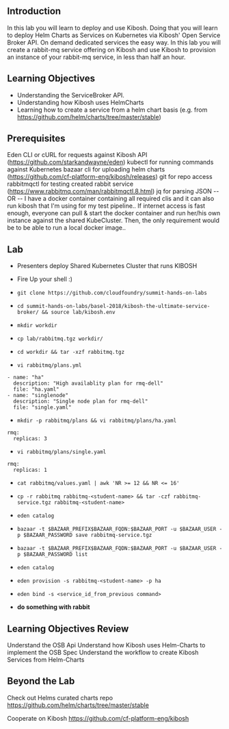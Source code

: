 ## Introduction
In this lab you will learn to deploy and use Kibosh. Doing that you will learn to deploy Helm Charts as Services on Kubernetes via Kibosh' Open Service Broker API. On demand dedicated services the easy way. In this lab you will create a rabbit-mq service offering on Kibosh and use Kibosh to provision an instance of your rabbit-mq service, in less than half an hour.


## Learning Objectives
- Understanding the ServiceBroker API.
- Understanding how Kibosh uses HelmCharts
- Learning how to create a service from a helm chart basis (e.g. from https://github.com/helm/charts/tree/master/stable)


## Prerequisites
Eden CLI or cURL for requests against Kibosh API (https://github.com/starkandwayne/eden)
kubectl for running commands against Kubernetes 
bazaar cli for uploading helm charts (https://github.com/cf-platform-eng/kibosh/releases)
git for repo access
rabbitmqctl for testing created rabbit service (https://www.rabbitmq.com/man/rabbitmqctl.8.html)
jq for parsing JSON
-- OR --
I have a docker container containing all required clis and it can also run kibosh that I'm using for my test pipeline.. If internet access is fast enough, everyone can pull & start the docker container and run her/his own instance against the shared KubeCluster. Then, the only requirement would be to be able to run a local docker image..
  
## Lab

- Presenters deploy Shared Kubernetes Cluster that runs KIBOSH

- Fire Up your shell :)

- `git clone https://github.com/cloudfoundry/summit-hands-on-labs`

- `cd summit-hands-on-labs/basel-2018/kibosh-the-ultimate-service-broker/ && source lab/kibosh.env `

- `mkdir workdir`

- `cp lab/rabbitmq.tgz workdir/`

- `cd workdir && tar -xzf rabbitmq.tgz`

- `vi rabbitmq/plans.yml`

```
- name: "ha"
  description: "High availablity plan for rmq-dell"
  file: "ha.yaml"
- name: "singlenode"
  description: "Single node plan for rmq-dell"
  file: "single.yaml"
```

- `mkdir -p rabbitmq/plans && vi rabbitmq/plans/ha.yaml`
```
rmq:
  replicas: 3
```
- `vi rabbitmq/plans/single.yaml`
```
rmq:
  replicas: 1
```
- `cat rabbitmq/values.yaml | awk 'NR >= 12 && NR <= 16'`

- `cp -r rabbitmq rabbitmq-<student-name> && tar -czf rabbitmq-service.tgz rabbitmq-<student-name>`
- `eden catalog`
- `bazaar -t $BAZAAR_PREFIX$BAZAAR_FQDN:$BAZAAR_PORT -u $BAZAAR_USER -p $BAZAAR_PASSWORD save rabbitmq-service.tgz`
- `bazaar -t $BAZAAR_PREFIX$BAZAAR_FQDN:$BAZAAR_PORT -u $BAZAAR_USER -p $BAZAAR_PASSWORD list`
- `eden catalog`
- `eden provision -s rabbitmq-<student-name> -p ha`
- `eden bind -s <service_id_from_previous command>`
- **do something with rabbit** 

## Learning Objectives Review
Understand the OSB Api
Understand how Kibosh uses Helm-Charts to implement the OSB Spec
Understand the workflow to create Kibosh Services from Helm-Charts

## Beyond the Lab

Check out Helms curated charts repo
https://github.com/helm/charts/tree/master/stable

Cooperate on Kibosh
https://github.com/cf-platform-eng/kibosh

